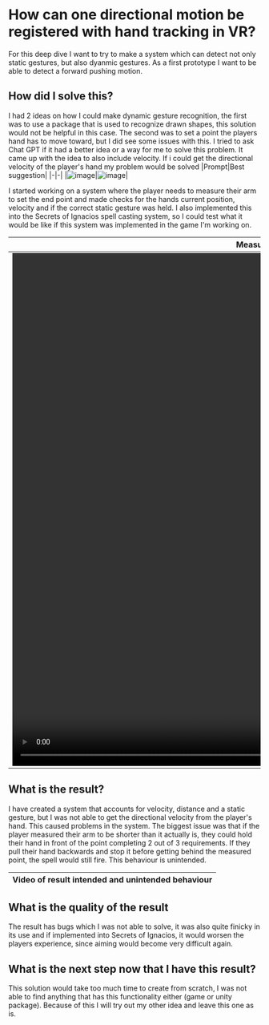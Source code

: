 # How can one directional motion be registered with hand tracking in VR?
For this deep dive I want to try to make a system which can detect not only static gestures, but also dyanmic gestures. As a first prototype I want to be able to detect a forward pushing motion.

## How did I solve this?
I had 2 ideas on how I could make dynamic gesture recognition, the first was to use a package that is used to recognize drawn shapes, this solution would not be helpful in this case. The second was to set a point the players hand has to move toward, but I did see some issues with this. I tried to ask Chat GPT if it had a better idea or a way for me to solve this problem. It came up with the idea to also include velocity. If i could get the directional velocity of the player's hand my problem would be solved
|Prompt|Best suggestion|
|-|-|
|![image](https://github.com/user-attachments/assets/cc6cf41d-78e5-416c-928b-e9376c67e46e)|![image](https://github.com/user-attachments/assets/9fb4b970-1a92-45f7-bff9-c1df54bd1992)|

I started working on a system where the player needs to measure their arm to set the end point and made checks for the hands current position, velocity and if the correct static gesture was held. I also implemented this into the Secrets of Ignacios spell casting system, so I could test what it would be like if this system was implemented in the game I'm working on.

|Measure system|Implementation|
|-|-|
|<video src="https://github.com/user-attachments/assets/26443e6b-f729-4aab-a027-3ef59beacb37" width="1024px" height="1024px"></video>|<video src="https://github.com/user-attachments/assets/7147d2f1-9d2e-4945-9e16-c56c903af5d5" width="1024px" height="1024px"></video>|

## What is the result?
I have created a system that accounts for velocity, distance and a static gesture, but I was not able to get the directional velocity from the player's hand. This caused problems in the system. The biggest issue was that if the player measured their arm to be shorter than it actually is, they could hold their hand in front of the point completing 2 out of 3 requirements. If they pull their hand backwards and stop it before getting behind the measured point, the spell would still fire. This behaviour is unintended. 

|Video of result intended and unintended behaviour|
|-|

## What is the quality of the result
The result has bugs which I was not able to solve, it was also quite finicky in its use and if implemented into Secrets of Ignacios, it would worsen the players experience, since aiming would become very difficult again.

## What is the next step now that I have this result?
This solution would take too much time to create from scratch, I was not able to find anything that has this functionality either (game or unity package). Because of this I will try out my other idea and leave this one as is.


